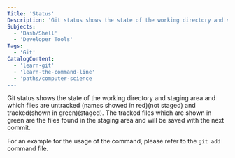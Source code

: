 ```yaml
---
Title: 'Status'
Description: 'Git status shows the state of the working directory and staging area and which files are untracked and tracked.'
Subjects:
  - 'Bash/Shell'
  - 'Developer Tools'
Tags:
  - 'Git'
CatalogContent:
  - 'learn-git'
  - 'learn-the-command-line'
  - 'paths/computer-science
---
```



Git status shows the state of the working directory and staging area and which files are untracked (names showed in red)(not staged) and tracked(shown in green)(staged). The tracked files which are shown in green are the files found in the staging area and will be saved with the next commit. 

For an example for the usage of the command, please refer to the ```git add``` command file.

